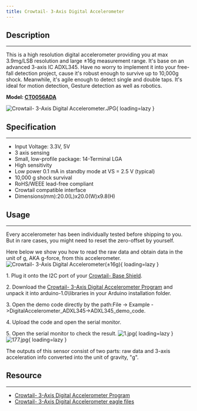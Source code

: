 ```yaml
---
title: Crowtail- 3-Axis Digital Accelerometer
---
```


## Description
-----------

This is a high resolution digital accelerometer providing you at max 3.9mg/LSB resolution and large ±16g measurement range. It's base on an advanced 3-axis IC ADXL345. Have no worry to implement it into your free-fall detection project, cause it's robust enough to survive up to 10,000g shock. Meanwhile, it's agile enough to detect single and double taps. It's ideal for motion detection, Gesture detection as well as robotics.


**Model: [CT0056ADA](https://www.elecrow.com/crowtail-3axis-digital-accelerometer-16g-p-1512.html)**

![Crowtail- 3-Axis Digital Accelerometer.JPG](https://wiki.elecrow.com/images/thumb/6/6f/Crowtail-_3-Axis_Digital_Accelerometer.JPG/400px-Crowtail-_3-Axis_Digital_Accelerometer.JPG){ loading=lazy }

## Specification
-------------

- Input Voltage: 3.3V, 5V
- 3 axis sensing
- Small, low-profile package: 14-Terminal LGA
- High sensitivity
- Low power 0.1 mA in standby mode at VS = 2.5 V (typical)
- 10,000 g shock survival
- RoHS/WEEE lead-free compliant
- Crowtail compatible interface
- Dimensions(mm):20.0(L)x20.0(W)x9.8(H)

## Usage
-----

Every accelerometer has been individually tested before shipping to you. But in rare cases, you might need to reset the zero-offset by yourself.

Here below we show you how to read the raw data and obtain data in the unit of g, AKA g-force, from this accelerometer.  
![Crowtail- 3-Axis Digital Accelerometer(±16g)](https://wiki.elecrow.com/images/thumb/c/cf/Crowtail-_3-Axis_Digital_Accelerometer%28%C2%B116g%291.jpg/495px-Crowtail-_3-Axis_Digital_Accelerometer%28%C2%B116g%291.jpg){ loading=lazy }

1\. Plug it onto the I2C port of your [Crowtail- Base Shield](http://www.elecrow.com/crowtail-base-shield-p-1264.html).

2\. Download the [Crowtail- 3-Axis Digital Accelerometer Program](https://wiki.elecrow.com/images/d/d6/DigitalAccelerometer_ADXL345.zip) and unpack it into arduino-1.0\\libraries in your Arduino installation folder.

3\. Open the demo code directly by the path:File -&gt; Example -&gt;DigitalAccelerometer\_ADXL345-&gt;ADXL345\_demo\_code.

4\. Upload the code and open the serial monitor.

5\. Open the serial monitor to check the result.
![1.jpg](https://wiki.elecrow.com/images/f/f3/1.jpg){ loading=lazy }
![177.jpg](https://wiki.elecrow.com/images/2/2c/177.jpg){ loading=lazy }

The outputs of this sensor consist of two parts: raw data and 3-axis acceleration info converted into the unit of gravity, "g".

## Resource
--------

- [Crowtail- 3-Axis Digital Accelerometer Program](https://wiki.elecrow.com/images/d/d6/DigitalAccelerometer_ADXL345.zip)
- [Crowtail- 3-Axis Digital Accelerometer eagle files](https://wiki.elecrow.com/images/f/fb/Crowtail-_3-Axis_Digital_Accelerometer.zip)